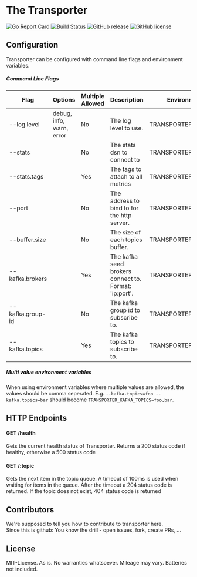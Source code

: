 # The Transporter

[![Go Report Card](https://goreportcard.com/badge/github.com/msales/transporter)](https://goreportcard.com/report/github.com/msales/transporter)
[![Build Status](https://travis-ci.org/msales/transporter.svg?branch=master)](https://travis-ci.org/msales/transporter)
[![GitHub release](https://img.shields.io/github/release/msales/transporter.svg)](https://github.com/msales/transporter/releases)
[![GitHub license](https://img.shields.io/badge/license-MIT-blue.svg)](https://raw.githubusercontent.com/msales/transporter/master/LICENSE)

## Configuration

Transporter can be configured with command line flags and environment variables. 

##### Command Line Flags

| Flag | Options | Multiple Allowed | Description | Environment Variable |
| ---- | ------- | ---------------- | ----------- | -------------------- |
| --log.level | debug, info, warn, error | No | The log level to use. | TRANSPORTER_LOG_LEVEL |
| --stats | | No | The stats dsn to connect to | TRANSPORTER_STATS |
| --stats.tags | | Yes | The tags to attach to all metrics | TRANSPORTER_STATS_TAGS |
| --port | | No | The address to bind to for the http server. | TRANSPORTER_PORT |
| --buffer.size | | No | The size of each topics buffer. | TRANSPORTER_BUFFER_SIZE |
| --kafka.brokers | | Yes | The kafka seed brokers connect to. Format: 'ip:port'. | TRANSPORTER_KAFKA_BROKERS |
| --kafka.group-id | | No | The kafka group id to subscribe to. | TRANSPORTER_KAFKA_GROUP_ID |
| --kafka.topics | | Yes | The kafka topics to subscribe to. | TRANSPORTER_KAFKA_TOPICS |

##### Multi value environment variables

When using environment variables where multiple values are allowed, the values should be comma seperated.
E.g. ```--kafka.topics=foo --kafka.topics=bar``` should become ```TRANSPORTER_KAFKA_TOPICS=foo,bar```.

## HTTP Endpoints

#### GET /health

Gets the current health status of Transporter. Returns a 200 status code if healthy, otherwise a 500 status code

#### GET /:topic

Gets the next item in the topic queue. A timeout of 100ms is used when waiting for items in the queue. After the timeout
a 204 status code is returned. If the topic does not exist, 404 status code is returned

## Contributors

We're supposed to tell you how to contribute to transporter here.  
Since this is github: You know the drill - open issues, fork, create PRs, ...

## License

MIT-License. As is. No warranties whatsoever. Mileage may vary. Batteries not included.
